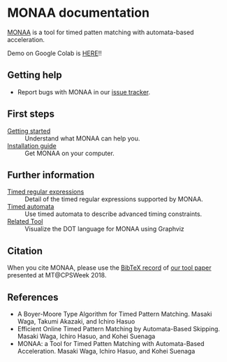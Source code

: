 MONAA documentation
===================

[MONAA](https://github.com/MasWag/monaa) is a tool for timed patten matching with automata-based acceleration.

Demo on Google Colab is [HERE](https://colab.research.google.com/drive/1by70CHytt92zNKWsPrG1uTbfua4ehqDS)!!

Getting help
------------

- Report bugs with MONAA in our [issue tracker](https://github.com/MasWag/monaa/issues).

First steps
-----------

<dl>
<dt><a href="./getting_started/">Getting started</a></dt>
<dd>Understand what MONAA can help you.</dd>
<dt><a href="./install/">Installation guide</a></dt>
<dd>Get MONAA on your computer.</dd>
</dl>


Further information
-------------------

<dl>
<dt><a href="./TRE/">Timed regular expressions</a></dt>
<dd>Detail of the timed regular expressions supported by MONAA.</dd>
<dt><a href="./TA/">Timed automata</a></dt>
<dd>Use timed automata to describe advanced timing constraints.</dd>
<dt><a href="./related_tools/">Related Tool</a></dt>
<dd>Visualize the DOT language for MONAA using Graphviz</dd>
</dl>

Citation
--------

When you cite MONAA, please use the [BibTeX record](https://dblp.uni-trier.de/rec/bibtex/conf/cpsweek/WagaHS18) of [our tool paper](https://doi.org/10.1109/MT-CPS.2018.00014) presented at MT@CPSWeek 2018.

References
----------

* A Boyer-Moore Type Algorithm for Timed Pattern Matching. Masaki Waga, Takumi Akazaki, and Ichiro Hasuo
* Efficient Online Timed Pattern Matching by Automata-Based Skipping. Masaki Waga, Ichiro Hasuo, and Kohei Suenaga
* MONAA: a Tool for Timed Patten Matching with Automata-Based Acceleration. Masaki Waga, Ichiro Hasuo, and Kohei Suenaga
